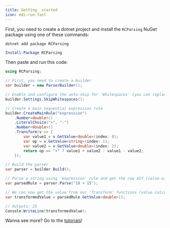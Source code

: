 ```yaml
---
title: Getting  started
icon: mdi:run-fast
---
```


First, you need to create a dotnet project and install the `RCParsing` NuGet package using one of these commands:

```shell
dotnet add package RCParsing
```
```powershell
Install-Package RCParsing
```

Then paste and run this code:

```csharp
using RCParsing;

// First, you need to create a builder
var builder = new ParserBuilder();

// Enable and configure the auto-skip for 'Whitespaces' (you can replace it with any other rule)
builder.Settings.SkipWhitespaces();

// Create a main sequential expression rule
builder.CreateMainRule("expression")
    .Number<double>()
    .LiteralChoice("+", "-")
    .Number<double>()
    .Transform(v => {
        var value1 = v.GetValue<double>(index: 0);
        var op = v.GetValue<string>(index: 1);
        var value2 = v.GetValue<double>(index: 2);
        return op == "+" ? value1 + value2 : value1 - value2;
    });

// Build the parser
var parser = builder.Build();

// Parse a string using 'expression' rule and get the raw AST (value will be calculated lazily)
var parsedRule = parser.Parse("10 + 15");

// We can now get the value from our 'Transform' functions (value calculates now)
var transformedValue = parsedRule.GetValue<double>();

// Outputs: 25
Console.WriteLine(transformedValue);
```

Wanna see more? Go to the [tutorials](guide/)!